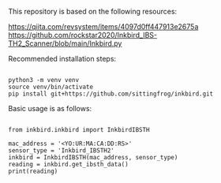 This repository is based on the following resources:

https://qiita.com/revsystem/items/4097d0ff447913e2675a
https://github.com/rockstar2020/Inkbird_IBS-TH2_Scanner/blob/main/Inkbird.py

Recommended installation steps:

```

python3 -m venv venv
source venv/bin/activate
pip install git+https://github.com/sittingfrog/inkbird.git

```


Basic usage is as follows:

```

from inkbird.inkbird import InkbirdIBSTH

mac_address = '<YO:UR:MA:CA:DD:RS>'
sensor_type = 'Inkbird_IBSTH2'
inkbird = InkbirdIBSTH(mac_address, sensor_type)
reading = inkbird.get_ibsth_data()
print(reading)

```
